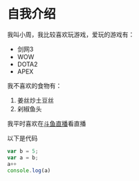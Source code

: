 # 自我介绍

我叫小周，我比较喜欢玩游戏，爱玩的游戏有：

* 剑网3
* WOW
* DOTA2
* APEX

我不喜欢的食物有：

1. 姜丝炒土豆丝
2. 剁椒鱼头


我平时喜欢在[斗鱼直播](https://www.douyu.com/)看直播

以下是代码
```JavaScript
var b = 5;
var a = b;
a++
console.log(a)
```